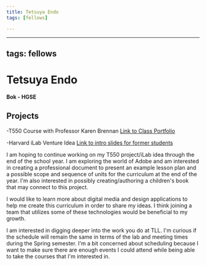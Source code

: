 ```yaml
---
title: Tetsuya Endo
tags: [fellows]

---
```


---
tags: fellows
---

# Tetsuya Endo
**Bok - HGSE**

## Projects

-T550 Course with Professor Karen Brennan [Link to Class Portfolio](https://docs.google.com/presentation/d/1VFCToyvOLybug17ebzCYeGv5P3lGrn0iRy-xqQd5Zqc/edit?usp=sharing)

-Harvard iLab Venture Idea [Link to intro slides for former students](https://docs.google.com/presentation/d/1TnIHyl6eMs9Jir5IWM4vOsElPY6vYaXevKY1ZJCwJ8Q/edit?usp=sharing)

I am hoping to continue working on my T550 project/iLab idea through the end of the school year. I am exploring the world of Adobe and am interested in creating a professional document to present an example lesson plan and a possible scope and sequence of units for the curriculum at the end of the year. I'm also interested in possibly creating/authoring a children's book that may connect to this project. 

I would like to learn more about digital media and design applications to help me create this curriculum in order to share my ideas. I think joining a team that utilizes some of these technologies would be beneficial to my growth. 

I am interested in digging deeper into the work you do at TLL. I'm curious if the schedule will remain the same in terms of the lab and meeting times during the Spring semester. I'm a bit concerned about scheduling because I want to make sure there are enough events I could attend while being able to take the courses that I'm interested in. 